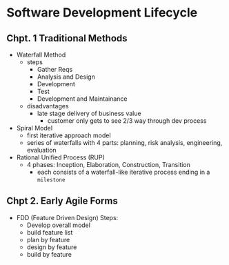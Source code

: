 # Software Development Lifecycle

## Chpt. 1 Traditional Methods
- Waterfall Method
    - steps
        - Gather Reqs
        - Analysis and Design
        - Development
        - Test
        - Development and Maintainance 
    - disadvantages
        - late stage delivery of business value
            - customer only gets to see 2/3 way through dev process
- Spiral Model
    - first iterative approach model
    - series of waterfalls with 4 parts: planning, risk analysis, engineering, evaluation
- Rational Unified Process (RUP)
    - 4 phases: Inception, Elaboration, Construction, Transition
        - each consists of a waterfall-like iterative process ending in a `milestone`

## Chpt 2. Early Agile Forms
- FDD (Feature Driven Design) Steps:
    - Develop overall model
    - build feature list
    - plan by feature
    - design by feature
    - build by feature